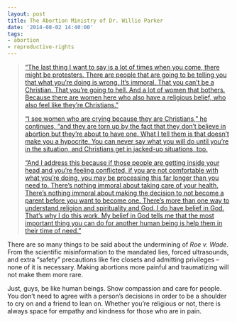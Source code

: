 ```yaml
---
layout: post
title: The Abortion Ministry of Dr. Willie Parker
date: '2014-08-02 14:40:00'
tags:
- abortion
- reproductive-rights
---
```



> [“The last thing I want to say is a lot of times when you come, there might be protesters. There are people that are going to be telling you that what you’re doing is wrong. It’s immoral. That you can’t be a Christian. That you’re going to hell. And a lot of women that bothers. Because there are women here who also have a religious belief, who also feel like they’re Christians.”](http://www.esquire.com/features/abortion-ministry-of-dr-willie-parker-0914)
> 
> [“I see women who are crying because they are Christians,” he continues, “and they are torn up by the fact that they don’t believe in abortion but they’re about to have one. What I tell them is that doesn’t make you a hypocrite. You can never say what you will do until you’re in the situation, and Christians get in jacked-up situations, too.](http://www.esquire.com/features/abortion-ministry-of-dr-willie-parker-0914)
> 
> [“And I address this because if those people are getting inside your head and you’re feeling conflicted, if you are not comfortable with what you’re doing, you may be processing this far longer than you need to. There’s nothing immoral about taking care of your health. There’s nothing immoral about making the decision to not become a parent before you want to become one. There’s more than one way to understand religion and spirituality and God. I do have belief in God. That’s why I do this work. My belief in God tells me that the most important thing you can do for another human being is help them in their time of need.”](http://www.esquire.com/features/abortion-ministry-of-dr-willie-parker-0914)

There are so many things to be said about the undermining of *Roe v. Wade*. From the scientific misinformation to the mandated lies, forced ultrasounds, and extra “safety” precautions like fire closets and admitting privileges – none of it is necessary. Making abortions more painful and traumatizing will not make them more rare.

Just, guys, be like human beings. Show compassion and care for people. You don’t need to agree with a person’s decisions in order to be a shoulder to cry on and a friend to lean on. Whether you’re religious or not, there is always space for empathy and kindness for those who are in pain.


